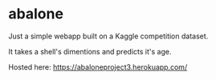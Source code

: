 # abalone

Just a simple webapp built on a Kaggle competition dataset.

It takes a shell's dimentions and predicts it's age.

Hosted here: https://abaloneproject3.herokuapp.com/

